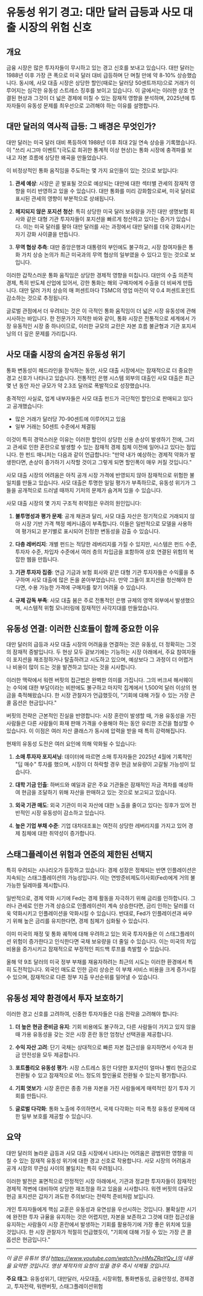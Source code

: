# 유동성 위기 경고: 대만 달러 급등과 사모 대출 시장의 위험 신호

## 개요

금융 시장은 많은 투자자들이 무시하고 있는 경고 신호를 보내고 있습니다. 대만 달러는 1988년 이후 가장 큰 폭으로 미국 달러 대비 급등하며 단 며칠 만에 약 8-10% 상승했습니다. 동시에, 사모 대출 시장은 상당한 할인(때로는 달러당 50센트까지)으로 거래가 이루어지는 심각한 유동성 스트레스 징후를 보이고 있습니다. 이 글에서는 이러한 상호 연결된 현상과 그것이 더 넓은 경제에 미칠 수 있는 잠재적 영향을 분석하며, 2025년에 투자자들이 유동성 문제를 최우선으로 고려해야 하는 이유를 설명합니다.

## 대만 달러의 역사적 급등: 그 배경은 무엇인가?

대만 달러는 미국 달러 대비 폭등하여 1988년 이후 최대 2일 연속 상승을 기록했습니다. 이 "쓰리 시그마 이벤트"(극도로 희귀한 통계적 이상 현상)는 통화 시장에 충격파를 보내고 자본 흐름에 상당한 왜곡을 만들었습니다.

이 비정상적인 통화 움직임을 주도하는 몇 가지 요인들이 있는 것으로 보입니다:

1. **관세 예상**: 시장은 곧 발표될 것으로 예상되는 대만에 대한 섹터별 관세의 잠재적 영향을 미리 반영하고 있을 수 있습니다. 대만 통화를 미리 강화함으로써, 미국 달러로 표시된 관세의 영향이 부분적으로 상쇄됩니다.

2. **헤지되지 않은 포지션 청산**: 특히 상당한 미국 달러 보유량을 가진 대만 생명보험 회사와 같은 대형 기관 투자자들이 포지션을 빠르게 청산하고 있다는 증거가 있습니다. 이는 미국 달러를 팔아 대만 달러를 사는 과정에서 대만 달러를 더욱 강화시키는 자기 강화 사이클을 만듭니다.

3. **무역 협상 추측**: 대만 중앙은행과 대통령의 부인에도 불구하고, 시장 참여자들은 통화 가치 상승 논의가 최근 미국과의 무역 협상의 일부였을 수 있다고 믿는 것으로 보입니다.

이러한 갑작스러운 통화 움직임은 상당한 경제적 영향을 미칩니다. 대만의 수출 의존적 경제, 특히 반도체 산업에 있어서, 강한 통화는 해외 구매자에게 수출을 더 비싸게 만듭니다. 대만 달러 가치 상승의 매 퍼센트마다 TSMC의 영업 마진이 약 0.4 퍼센트포인트 감소하는 것으로 추정됩니다.

글로벌 관점에서 더 우려되는 것은 이 극적인 통화 움직임이 더 넓은 시장 유동성에 관해 시사하는 바입니다. 한 전문가가 지적한 바와 같이, 통화 시장은 전통적으로 세계에서 가장 유동적인 시장 중 하나이므로, 이러한 규모의 교란은 자본 흐름 불균형과 기관 포지셔닝의 더 깊은 문제를 가리킵니다.

## 사모 대출 시장의 숨겨진 유동성 위기

통화 변동성이 헤드라인을 장식하는 동안, 사모 대출 시장에서는 잠재적으로 더 중요한 경고 신호가 나타나고 있습니다. 전통적인 은행 시스템 외부의 대출인 사모 대출은 최근 몇 년 동안 자산 규모가 약 2.3조 달러로 폭발적으로 성장했습니다.

충격적인 사실로, 업계 내부자들은 사모 대출 펀드가 극단적인 할인으로 판매되고 있다고 공개했습니다:
- 많은 거래가 달러당 70-90센트에 이루어지고 있음
- 일부 거래는 50센트 수준에서 체결됨

이것이 특히 경악스러운 이유는 이러한 할인이 상당한 신용 손상이 발생하기 전에, 그리고 관세로 인한 혼란으로 발생할 수 있는 잠재적 경제 침체 이전에 일어나고 있다는 점입니다. 한 펀드 매니저는 다음과 같이 언급합니다: "만약 내가 예상하는 경제적 약화가 발생한다면, 손상이 증가하기 시작할 것이고 그렇게 되면 할인폭이 매우 커질 것입니다."

사모 대출 시장의 어려움은 아직 공개 시장 가격에 반영되지 않아 잠재적으로 위험한 불일치를 만들고 있습니다. 사모 대출은 투명한 일일 평가가 부족하므로, 유동성 위기가 그들을 공개적으로 드러낼 때까지 기저의 문제가 숨겨져 있을 수 있습니다.

사모 대출 시장의 몇 가지 구조적 취약점은 우려의 원인입니다:

1. **불투명성과 평가 문제**: 공개 채권과 달리, 사모 대출 자산은 정기적으로 거래되지 않아 시장 기반 가격 책정 메커니즘이 부족합니다. 이들은 일반적으로 모델을 사용하여 평가되고 분기별로 표시되어 진정한 변동성을 감출 수 있습니다.

2. **다층 레버리지**: 개별 펀드는 적당한 레버리지를 가질 수 있지만, 시스템은 펀드 수준, 투자자 수준, 차입자 수준에서 여러 층의 차입금을 포함하여 상호 연결된 위험의 복잡한 웹을 만듭니다.

3. **기관 투자자 집중**: 연금 기금과 보험 회사와 같은 대형 기관 투자자들은 수익률을 추구하며 사모 대출에 많은 돈을 쏟아부었습니다. 만약 그들이 포지션을 청산해야 한다면, 수용 가능한 가격에 구매자를 찾기 어려울 수 있습니다.

4. **규제 감독 부족**: 사모 대출 붐은 주로 전통적인 은행 규제의 영역 외부에서 발생했으며, 시스템적 위험 모니터링에 잠재적인 사각지대를 만들었습니다.

## 유동성 연결: 이러한 신호들이 함께 중요한 이유

대만 달러의 급등과 사모 대출 시장의 어려움을 연결하는 것은 유동성, 더 정확히는 그것의 잠재적 증발입니다. 두 현상 모두 겉보기에는 기능하는 시장 아래에서, 주요 참여자들이 포지션을 재조정하거나 탈출하려고 시도하고 있으며, 예상보다 그 과정이 더 어렵거나 비용이 많이 드는 것을 발견하고 있다는 것을 시사합니다.

이러한 맥락에서 워렌 버핏의 접근법은 완벽한 의미를 가집니다. 그의 버크셔 해서웨이는 수익에 대한 부담이라는 비판에도 불구하고 마지막 집계에서 1,500억 달러 이상의 현금을 축적해왔습니다. 한 시장 관찰자가 언급했듯이, "기회에 대해 가질 수 있는 가장 큰 콜 옵션은 현금입니다."

버핏의 전략은 근본적인 진실을 반영합니다: 시장 혼란이 발생할 때, 가용 유동성을 가진 사람들은 다른 사람들이 화재 판매 가격을 수용해야 하는 동안 유리한 조건을 협상할 수 있습니다. 이 이점은 여러 자산 클래스가 동시에 압력을 받을 때 특히 강력해집니다.

현재의 유동성 도전은 여러 요인에 의해 악화될 수 있습니다:

1. **소매 투자자 포지셔닝**: 데이터에 따르면 소매 투자자들은 2025년 4월에 기록적인 "딥 매수" 투자를 했으며, 시장이 더 하락할 경우 현금 보유량이 고갈될 가능성이 있습니다.

2. **대학 기금 인출**: 하버드와 예일과 같은 주요 기관들은 잠재적인 자금 격차를 예상하여 현금을 조달하기 위해 자산을 판매하고 있는 것으로 보고되고 있습니다.

3. **외국 기관 매도**: 외국 기관이 미국 자산에 대한 노출을 줄이고 있다는 징후가 있어 전반적인 시장 유동성이 감소하고 있습니다.

4. **높은 기업 부채 수준**: 기업 대차대조표는 여전히 상당한 레버리지를 가지고 있어 경제 침체에 대한 취약성이 증가합니다.

## 스태그플레이션 위험과 연준의 제한된 선택지

특히 우려되는 시나리오가 등장하고 있습니다: 경제 성장은 정체되는 반면 인플레이션은 지속되는 스태그플레이션의 가능성입니다. 이는 연방준비제도이사회(Fed)에게 거의 불가능한 딜레마를 제시합니다.

일반적으로, 경제 약화 시기에 Fed는 경제 활동을 자극하기 위해 금리를 인하합니다. 그러나 관세로 인한 가격 상승으로 인플레이션이 계속 상승한다면, 금리 인하는 달러를 더욱 약화시키고 인플레이션을 악화시킬 수 있습니다. 반대로, Fed가 인플레이션과 싸우기 위해 높은 금리를 유지한다면, 경제 침체가 심화될 수 있습니다.

이미 미국의 재정 및 통화 궤적에 대해 우려하고 있는 외국 투자자들은 이 스태그플레이션 위험이 증가한다고 인식한다면 국채 보유량을 더 줄일 수 있습니다. 이는 미국의 차입 비용을 증가시키고 잠재적으로 부정적인 피드백 루프를 촉발할 수 있습니다.

올해 약 9조 달러의 미국 정부 부채를 재융자하려는 최근의 시도는 이러한 환경에서 특히 도전적입니다. 외국인 매도로 인한 금리 상승은 이 부채 서비스 비용을 크게 증가시킬 수 있으며, 잠재적으로 다른 정부 지출 우선순위를 밀어낼 수 있습니다.

## 유동성 제약 환경에서 투자 보호하기

이러한 경고 신호를 고려하여, 신중한 투자자들은 다음 전략을 고려해야 합니다:

1. **더 높은 현금 준비금 유지**: 기회 비용에도 불구하고, 다른 사람들이 가지고 있지 않을 때 가용 유동성을 갖는 것은 시장 혼란 동안 엄청난 선택권을 제공합니다.

2. **수익 자산 고려**: 단기 국채는 상대적으로 빠른 자본 접근성을 유지하면서 수익과 원금 안전성을 모두 제공합니다.

3. **포트폴리오 유동성 평가**: 시장 스트레스 동안 다양한 포지션이 얼마나 빨리 현금으로 전환될 수 있고 잠재적으로 어느 정도의 할인율로 전환될 수 있는지 평가합니다.

4. **기회 엿보기**: 시장 혼란은 종종 가용 자본을 가진 사람들에게 매력적인 장기 투자 기회를 만듭니다.

5. **글로벌 다각화**: 통화 노출에 주의하면서, 국제 다각화는 미국 특정 유동성 문제에 대한 일부 보호를 제공할 수 있습니다.

## 요약

대만 달러의 놀라운 급등과 사모 대출 시장에서 나타나는 어려움은 광범위한 영향을 미칠 수 있는 잠재적 유동성 위기에 대한 경고 신호로 작용합니다. 사모 시장의 어려움과 공개 시장의 무관심 사이의 불일치는 특히 우려됩니다.

이러한 발전은 표면적으로 안정적인 시장 아래에서, 기관과 정교한 투자자들이 잠재적인 경제적 격변에 대비하여 상당한 재조정을 하고 있음을 시사합니다. 워렌 버핏의 대규모 현금 포지션은 갑자기 과도한 주의보다는 전략적 준비처럼 보입니다.

개인 투자자들에게 핵심 교훈은 유동성과 유연성을 우선시하는 것입니다. 불확실한 시기에 완전한 투자 규율을 유지하는 것은 어렵지만, 자본을 보존하고 그것에 대한 접근성을 유지하는 사람들이 시장 혼란에서 발생하는 기회를 활용하기에 가장 좋은 위치에 있을 것입니다. 한 시장 관찰자가 적절히 언급했듯이, "기회에 대해 가질 수 있는 가장 큰 콜 옵션은 현금입니다."

---

*이 글은 유튜브 영상 https://www.youtube.com/watch?v=HMsZRpYQv_I의 내용을 요약한 것입니다. 영상 제작자의 요청이 있을 경우 즉시 삭제될 것입니다.*

**주요 태그**: 유동성위기, 대만달러, 사모대출, 시장위험, 통화변동성, 금융안정성, 경제경고, 투자전략, 워렌버핏, 스태그플레이션위험